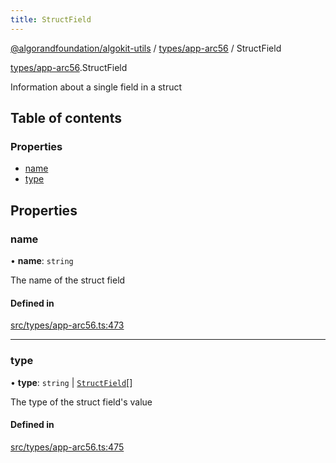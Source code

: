 ```yaml
---
title: StructField
---
```

[@algorandfoundation/algokit-utils](/reference/algokit-utils-ts/api/readme/) / [types/app-arc56](/reference/algokit-utils-ts/api/modules/types_app_arc56/) / StructField



[types/app-arc56](/reference/algokit-utils-ts/api/modules/types_app_arc56/).StructField

Information about a single field in a struct

## Table of contents

### Properties

- [name](#name)
- [type](#type)

## Properties

### name

• **name**: `string`

The name of the struct field

#### Defined in

[src/types/app-arc56.ts:473](https://github.com/algorandfoundation/algokit-utils-ts/blob/main/src/types/app-arc56.ts#L473)

___

### type

• **type**: `string` \| [`StructField`]()[]

The type of the struct field's value

#### Defined in

[src/types/app-arc56.ts:475](https://github.com/algorandfoundation/algokit-utils-ts/blob/main/src/types/app-arc56.ts#L475)
